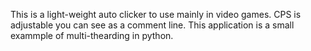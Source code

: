 This is a light-weight auto clicker to use mainly in video games. CPS is adjustable you can see as a comment line. This application is a small exammple of multi-thearding in python.
